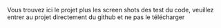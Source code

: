 Vous trouvez ici le projet plus les screen shots des test du code, veuillez entrer au projet directement du github et ne pas le télécharger 
